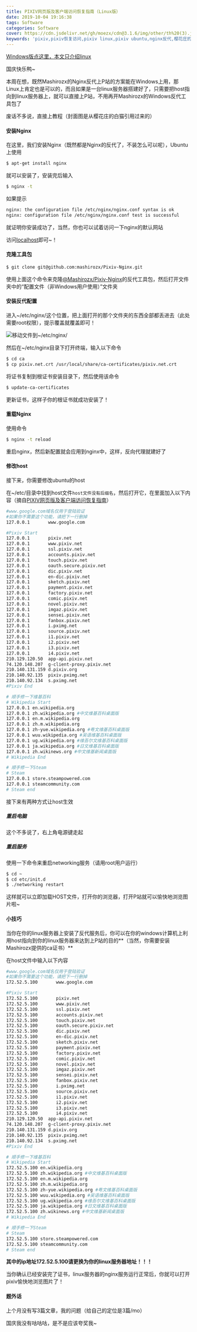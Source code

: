 ```yaml
---
title: PIXIV网页版及客户端访问恢复指南（Linux版）
date: 2019-10-04 19:16:38
tags: Software
categories: Software
cover: https://cdn.jsdelivr.net/gh/moezx/cdn@3.1.6/img/other/th%20(3).jpg
keywords: 'pixiv,pixiv恢复访问,pixiv linux,pixiv ubuntu,nginx反代,樱花庄的白猫'
---
```


[Windows版点这里，本文只介绍linux](https://2heng.xin/2017/09/19/pixiv/)

国庆快乐鸭~

本周在想，既然Mashirozx的Nginx反代上P站的方案能在Windows上用，那Linux上肯定也是可以的，而且如果是一台linux服务器搭建好了，只需要把host指向到linux服务器上，就可以直接上P站，不用再开Mashirozx的Windows反代工具包了

废话不多说，直接上教程（封面图是从樱花庄的白猫引用过来的）

#### 安装Nginx

在这里，我们安装Nginx（既然都是Nginx的反代了，不装怎么可以呢），Ubuntu上使用

```bash
$ apt-get install nginx
```

就可以安装了，安装完后输入

```bash
$ nginx -t
```

如果提示

```bash
nginx: the configuration file /etc/nginx/nginx.conf syntax is ok
nginx: configuration file /etc/nginx/nginx.conf test is successful
```

就证明你安装成功了，当然，你也可以试着访问一下nginx的默认网站

访问[localhost](http://localhost)即可~！

#### 克隆工具包

```bash
$ git clone git@github.com:mashirozx/Pixiv-Nginx.git
```

使用上面这个命令来克隆[@Mashirozx/Pixiv-Nginx](https://github.com/mashirozx/Pixiv-Nginx)的反代工具包，然后打开文件夹中的“配置文件（非Windows用户使用）”文件夹

#### 安装反代配置

进入~/etc/nginx/这个位置，把上面打开的那个文件夹的东西全部都丢进去（此处需要root权限），提示覆盖就覆盖即可！

![移动文件到~/etc/nginx/](https://cdn.bili33.top/gh/Vikutorika/assets@master/Pixiv-Nginx/Move-Files.png)

然后在~/etc/nginx目录下打开终端，输入以下命令

```bash
$ cd ca
$ cp pixiv.net.crt /usr/local/share/ca-certificates/pixiv.net.crt
```

将证书复制到根证书安装目录下，然后使用该命令

```bash
$ update-ca-certificates
```

更新证书，这样子你的根证书就成功安装了！

#### 重载Nginx

使用命令

```bash
$ nginx -t reload
```

重启nginx，然后新配置就会应用到nginx中，这样，反向代理就建好了

#### 修改host

接下来，你需要修改ubuntu的host

在~/etc/目录中找到host文件``host文件没有后缀名``，然后打开它，在里面加入以下内容（摘自[PIXIV网页版及客户端访问恢复指南](https://2heng.xin/2017/09/19/pixiv/)）

```bash
#www.google.com域名仅用于登陆验证
#如果你不需要这个功能，请把下一行删掉
127.0.0.1       www.google.com

#Pixiv Start
127.0.0.1       pixiv.net 
127.0.0.1       www.pixiv.net 
127.0.0.1       ssl.pixiv.net
127.0.0.1       accounts.pixiv.net 
127.0.0.1       touch.pixiv.net
127.0.0.1       oauth.secure.pixiv.net
127.0.0.1       dic.pixiv.net
127.0.0.1       en-dic.pixiv.net 
127.0.0.1       sketch.pixiv.net
127.0.0.1       payment.pixiv.net
127.0.0.1       factory.pixiv.net 
127.0.0.1       comic.pixiv.net  
127.0.0.1       novel.pixiv.net 
127.0.0.1       imgaz.pixiv.net 
127.0.0.1       sensei.pixiv.net
127.0.0.1       fanbox.pixiv.net
127.0.0.1       i.pximg.net
127.0.0.1       source.pixiv.net
127.0.0.1       i1.pixiv.net 
127.0.0.1       i2.pixiv.net 
127.0.0.1       i3.pixiv.net 
127.0.0.1       i4.pixiv.net 
210.129.120.50  app-api.pixiv.net  
74.120.148.207  g-client-proxy.pixiv.net 
210.140.131.159 d.pixiv.org 
210.140.92.135  pixiv.pximg.net  
210.140.92.134  s.pximg.net
#Pixiv End

# 顺手修一下维基百科
# Wikipedia Start
127.0.0.1 en.wikipedia.org
127.0.0.1 zh.wikipedia.org #中文维基百科桌面版
127.0.0.1 en.m.wikipedia.org
127.0.0.1 zh.m.wikipedia.org
127.0.0.1 zh-yue.wikipedia.org #粤文维基百科桌面版
127.0.0.1 wuu.wikipedia.org #吴语维基百科桌面版
127.0.0.1 ug.wikipedia.org #维吾尔文维基百科桌面版
127.0.0.1 ja.wikipedia.org #日文维基百科桌面版
127.0.0.1 zh.wikinews.org #中文维基新闻桌面版
# Wikipedia End

# 顺手修一下Steam
# Steam
127.0.0.1 store.steampowered.com
127.0.0.1 steamcommunity.com
# Steam end
```

接下来有两种方式让host生效

##### 重启电脑

这个不多说了，右上角电源键走起

##### 重启服务

使用一下命令来重启networking服务（请用root用户运行）

```bash
$ cd ~
$ cd etc/init.d
$ ./networking restart
```

这样就可以立即加载HOST文件，打开你的浏览器，打开P站就可以愉快地浏览图片啦~

#### 小技巧

当你在你的linux服务器上安装了反代服务后，你可以在你的windows计算机上利用host指向到你的linux服务器来达到上P站的目的**（当然，你需要安装Mashirozx提供的ca证书）**

在host文件中输入以下内容

```bash
#www.google.com域名仅用于登陆验证
#如果你不需要这个功能，请把下一行删掉
172.52.5.100       www.google.com

#Pixiv Start
172.52.5.100       pixiv.net 
172.52.5.100       www.pixiv.net 
172.52.5.100       ssl.pixiv.net
172.52.5.100       accounts.pixiv.net 
172.52.5.100       touch.pixiv.net
172.52.5.100       oauth.secure.pixiv.net
172.52.5.100       dic.pixiv.net
172.52.5.100       en-dic.pixiv.net 
172.52.5.100       sketch.pixiv.net
172.52.5.100       payment.pixiv.net
172.52.5.100       factory.pixiv.net 
172.52.5.100       comic.pixiv.net  
172.52.5.100       novel.pixiv.net 
172.52.5.100       imgaz.pixiv.net 
172.52.5.100       sensei.pixiv.net
172.52.5.100       fanbox.pixiv.net
172.52.5.100       i.pximg.net
172.52.5.100       source.pixiv.net
172.52.5.100       i1.pixiv.net 
172.52.5.100       i2.pixiv.net 
172.52.5.100       i3.pixiv.net 
172.52.5.100       i4.pixiv.net 
210.129.120.50  app-api.pixiv.net  
74.120.148.207  g-client-proxy.pixiv.net 
210.140.131.159 d.pixiv.org 
210.140.92.135  pixiv.pximg.net  
210.140.92.134  s.pximg.net
#Pixiv End

# 顺手修一下维基百科
# Wikipedia Start
172.52.5.100 en.wikipedia.org
172.52.5.100 zh.wikipedia.org #中文维基百科桌面版
172.52.5.100 en.m.wikipedia.org
172.52.5.100 zh.m.wikipedia.org
172.52.5.100 zh-yue.wikipedia.org #粤文维基百科桌面版
172.52.5.100 wuu.wikipedia.org #吴语维基百科桌面版
172.52.5.100 ug.wikipedia.org #维吾尔文维基百科桌面版
172.52.5.100 ja.wikipedia.org #日文维基百科桌面版
172.52.5.100 zh.wikinews.org #中文维基新闻桌面版
# Wikipedia End

# 顺手修一下Steam
# Steam
172.52.5.100 store.steampowered.com
172.52.5.100 steamcommunity.com
# Steam end
```

**其中的ip地址172.52.5.100请更换为你的linux服务器地址！！！**

当你确认已经安装完了证书，linux服务器的nginx服务运行正常后，你就可以打开pixiv愉快地浏览图片了！

#### 题外话

上个月没有写3篇文章，我的问题（给自己的定位是3篇/mo）

国庆我没有咕咕咕，是不是应该夸奖我~